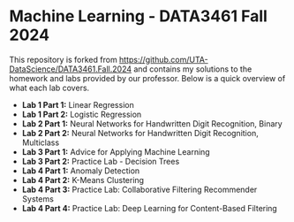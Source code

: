 # Machine Learning - DATA3461 Fall 2024
This repository is forked from https://github.com/UTA-DataScience/DATA3461.Fall.2024 and contains my solutions to the homework and labs provided by our professor. Below is a quick overview of what each lab covers. 

- <b>Lab 1 Part 1:</b> Linear Regression
- <b>Lab 1 Part 2:</b> Logistic Regression
- <b>Lab 2 Part 1:</b> Neural Networks for Handwritten Digit Recognition, Binary
- <b>Lab 2 Part 2:</b> Neural Networks for Handwritten Digit Recognition, Multiclass
- <b>Lab 3 Part 1:</b> Advice for Applying Machine Learning
- <b>Lab 3 Part 2:</b> Practice Lab - Decision Trees
- <b>Lab 4 Part 1:</b> Anomaly Detection
- <b>Lab 4 Part 2:</b> K-Means Clustering
- <b>Lab 4 Part 3:</b> Practice Lab: Collaborative Filtering Recommender Systems
- <b>Lab 4 Part 4:</b> Practice Lab: Deep Learning for Content-Based Filtering
